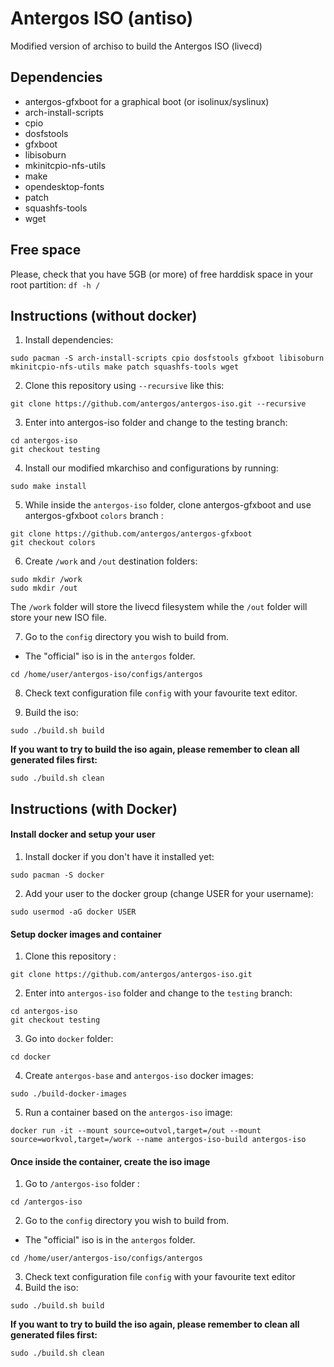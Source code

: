 # Antergos ISO (antiso)
Modified version of archiso to build the Antergos ISO (livecd)

## Dependencies
- antergos-gfxboot for a graphical boot (or isolinux/syslinux)
- arch-install-scripts
- cpio
- dosfstools
- gfxboot
- libisoburn
- mkinitcpio-nfs-utils
- make
- opendesktop-fonts
- patch
- squashfs-tools
- wget

## Free space

Please, check that you have 5GB (or more) of free harddisk space in your root partition:
`df -h /`

## Instructions (without docker)

1. Install dependencies:
```
sudo pacman -S arch-install-scripts cpio dosfstools gfxboot libisoburn mkinitcpio-nfs-utils make patch squashfs-tools wget
```
2. Clone this repository using `--recursive` like this:
```
git clone https://github.com/antergos/antergos-iso.git --recursive
```
3. Enter into antergos-iso folder and change to the testing branch:
```
cd antergos-iso
git checkout testing
```

4. Install our modified mkarchiso and configurations by running:
```
sudo make install
```

5. While inside the `antergos-iso` folder, clone antergos-gfxboot and use antergos-gfxboot `colors` branch :
```
git clone https://github.com/antergos/antergos-gfxboot
git checkout colors
```

6. Create `/work` and `/out` destination folders:
```
sudo mkdir /work
sudo mkdir /out
```

The `/work` folder will store the livecd filesystem while the `/out` folder will store your new ISO file.

7. Go to the `config` directory you wish to build from.
- The "official" iso is in the `antergos` folder.
```
cd /home/user/antergos-iso/configs/antergos
```

8. Check text configuration file `config` with your favourite text editor.

9. Build the iso:
```
sudo ./build.sh build
```

 **If you want to try to build the iso again, please remember to clean all generated files first:** 
 ```
 sudo ./build.sh clean
 ```

## Instructions (with Docker)

#### Install docker and setup your user
1. Install docker if you don't have it installed yet: 
```
sudo pacman -S docker
```
2. Add your user to the docker group (change USER for your username):
```
sudo usermod -aG docker USER
```

#### Setup docker images and container
1. Clone this repository :
```
git clone https://github.com/antergos/antergos-iso.git
```
2. Enter into `antergos-iso` folder and change to the `testing` branch:
```
cd antergos-iso
git checkout testing
```
3. Go into `docker` folder:
```
cd docker
```
4. Create `antergos-base` and `antergos-iso` docker images: 
```
sudo ./build-docker-images
```
5. Run a container based on the `antergos-iso` image:
```
docker run -it --mount source=outvol,target=/out --mount source=workvol,target=/work --name antergos-iso-build antergos-iso
```

#### Once inside the container, create the iso image
1. Go to `/antergos-iso` folder :
```
cd /antergos-iso
```
2. Go to the `config` directory you wish to build from.
- The "official" iso is in the `antergos` folder.
```
cd /home/user/antergos-iso/configs/antergos
```
3. Check text configuration file `config` with your favourite text editor
4. Build the iso: 
```
sudo ./build.sh build
```

**If you want to try to build the iso again, please remember to clean all generated files first:** 
 ```
 sudo ./build.sh clean
 ```
